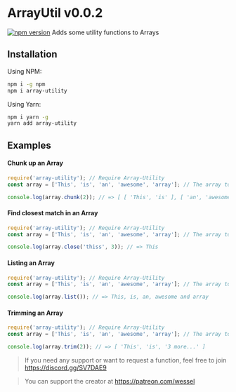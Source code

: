 # ArrayUtil v0.0.2
[![npm version](https://badge.fury.io/js/array-utility.svg)](https://badge.fury.io/js/array-utility)
Adds some utility functions to Arrays

## Installation
Using NPM:
```sh
npm i -g npm
npm i array-utility
```
Using Yarn:
```sh
npm i yarn -g
yarn add array-utility
```

## Examples
#### Chunk up an Array
```js
require('array-utility'); // Require Array-Utility
const array = ['This', 'is', 'an', 'awesome', 'array']; // The array to chunk

console.log(array.chunk(2)); // => [ [ 'This', 'is' ], [ 'an', 'awesome' ], [ 'array' ] ]
```
#### Find closest match in an Array
```js
require('array-utility'); // Require Array-Utility
const array = ['This', 'is', 'an', 'awesome', 'array']; // The array to check

console.log(array.close('thiss', 3)); // => This
```
#### Listing an Array
```js
require('array-utility'); // Require Array-Utility
const array = ['This', 'is', 'an', 'awesome', 'array']; // The array to list

console.log(array.list()); // => This, is, an, awesome and array
``` 
#### Trimming an Array
```js
require('array-utility'); // Require Array-Utility
const array = ['This', 'is', 'an', 'awesome', 'array']; // The array to trim

console.log(array.trim(2)); // => [ 'This', 'is', '3 more...' ]
```
> If you need any support or want to request a function, feel free to join https://discord.gg/SV7DAE9

> You can support the creator at https://patreon.com/wessel